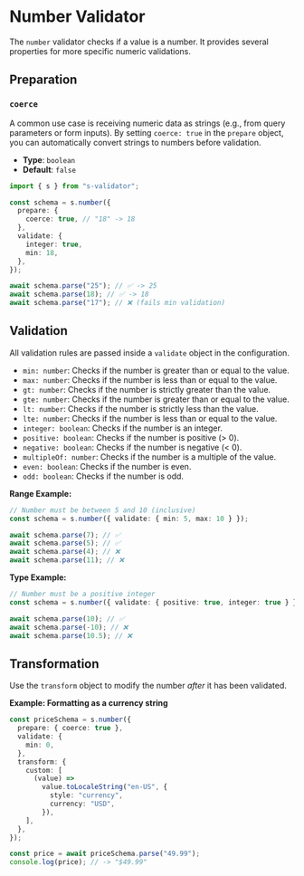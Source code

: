 # Number Validator

The `number` validator checks if a value is a number. It provides several properties for more specific numeric validations.

## Preparation

### `coerce`

A common use case is receiving numeric data as strings (e.g., from query parameters or form inputs). By setting `coerce: true` in the `prepare` object, you can automatically convert strings to numbers before validation.

- **Type**: `boolean`
- **Default**: `false`

```typescript
import { s } from "s-validator";

const schema = s.number({
  prepare: {
    coerce: true, // "18" -> 18
  },
  validate: {
    integer: true,
    min: 18,
  },
});

await schema.parse("25"); // ✅ -> 25
await schema.parse(18); // ✅ -> 18
await schema.parse("17"); // ❌ (fails min validation)
```

## Validation

All validation rules are passed inside a `validate` object in the configuration.

- `min: number`: Checks if the number is greater than or equal to the value.
- `max: number`: Checks if the number is less than or equal to the value.
- `gt: number`: Checks if the number is strictly greater than the value.
- `gte: number`: Checks if the number is greater than or equal to the value.
- `lt: number`: Checks if the number is strictly less than the value.
- `lte: number`: Checks if the number is less than or equal to the value.
- `integer: boolean`: Checks if the number is an integer.
- `positive: boolean`: Checks if the number is positive (> 0).
- `negative: boolean`: Checks if the number is negative (< 0).
- `multipleOf: number`: Checks if the number is a multiple of the value.
- `even: boolean`: Checks if the number is even.
- `odd: boolean`: Checks if the number is odd.

**Range Example:**

```typescript
// Number must be between 5 and 10 (inclusive)
const schema = s.number({ validate: { min: 5, max: 10 } });

await schema.parse(7); // ✅
await schema.parse(5); // ✅
await schema.parse(4); // ❌
await schema.parse(11); // ❌
```

**Type Example:**

```typescript
// Number must be a positive integer
const schema = s.number({ validate: { positive: true, integer: true } });

await schema.parse(10); // ✅
await schema.parse(-10); // ❌
await schema.parse(10.5); // ❌
```

## Transformation

Use the `transform` object to modify the number _after_ it has been validated.

**Example: Formatting as a currency string**

```typescript
const priceSchema = s.number({
  prepare: { coerce: true },
  validate: {
    min: 0,
  },
  transform: {
    custom: [
      (value) =>
        value.toLocaleString("en-US", {
          style: "currency",
          currency: "USD",
        }),
    ],
  },
});

const price = await priceSchema.parse("49.99");
console.log(price); // -> "$49.99"
```
